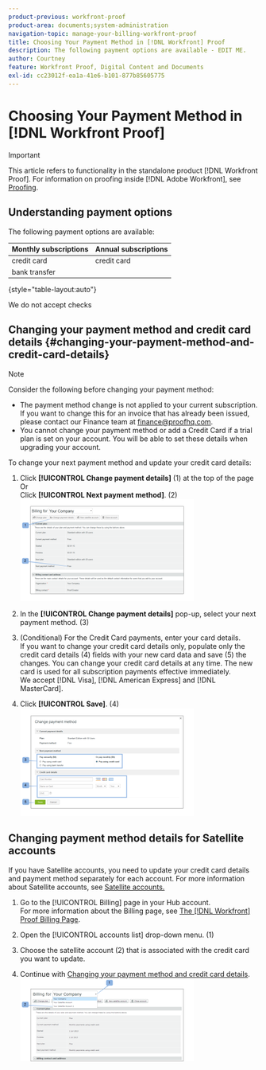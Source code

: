 ```yaml
---
product-previous: workfront-proof
product-area: documents;system-administration
navigation-topic: manage-your-billing-workfront-proof
title: Choosing Your Payment Method in [!DNL Workfront] Proof
description: The following payment options are available - EDIT ME.
author: Courtney
feature: Workfront Proof, Digital Content and Documents
exl-id: cc23012f-ea1a-41e6-b101-877b85605775
---
```

# Choosing Your Payment Method in [!DNL Workfront Proof]

>[!IMPORTANT]
>
>This article refers to functionality in the standalone product [!DNL Workfront Proof]. For information on proofing inside [!DNL Adobe Workfront], see [Proofing](../../../review-and-approve-work/proofing/proofing.md).

## Understanding payment options

The following payment options are available:

| **Monthly subscriptions** | **Annual subscriptions** |
|---|---|
| credit card | credit card |
| bank transfer |

{style="table-layout:auto"}

We do not accept checks

## Changing your payment method and credit card details {#changing-your-payment-method-and-credit-card-details}

>[!NOTE]
>
>Consider the following before changing your payment method:
>
>* The payment method change is not applied to your current subscription. If you want to change this for an invoice that has already been issued, please contact our Finance team at [finance@proofhq.com](mailto:finance@proofhq.com).
>* You cannot change your payment method or add a Credit Card if a trial plan is set on your account. You will be able to set these details when upgrading your account.
>



To change your next payment method and update your credit card details:

1. Click **[!UICONTROL Change payment details]** (1) at the top of the page\
   Or\
   Click **[!UICONTROL Next payment method]**. (2)\
   ![Payment_and_CC_details1.png](assets/payment-and-cc-details1-350x205.png)

1. In the **[!UICONTROL Change payment details]** pop-up, select your next payment method. (3)
1. (Conditional) For the Credit Card payments, enter your card details.\
   If you want to change your credit card details only, populate only the credit card details (4) fields with your new card data and save (5) the changes. You can change your credit card details at any time. The new card is used for all subscription payments effective immediately.\
   We accept [!DNL Visa], [!DNL American Express] and [!DNL MasterCard].

1. Click **[!UICONTROL Save]**. (4)\
   ![Payment_and_CC_details.png](assets/payment-and-cc-details-350x217.png)

## Changing payment method details for Satellite accounts

If you have Satellite accounts, you need to update your credit card details and payment method separately for each account. For more information about Satellite accounts, see  [Satellite accounts.](https://support.workfront.com/hc/en-us/sections/115000921108-Satellite-accounts)

1. Go to the [!UICONTROL Billing] page in your Hub account.\
   For more information about the Billing page, see [The [!DNL Workfront] Proof Billing Page](../../../workfront-proof/wp-billingsettings/manage-your-billing/wp-billing-page.md).

1. Open the [!UICONTROL accounts list] drop-down menu. (1)
1. Choose the satellite account (2) that is associated with the credit card you want to update.
1. Continue with [Changing your payment method and credit card details](#changing-your-payment-method-and-credit-card-details).\
   ![Satellite_Account_Billing_Page.png](assets/satellite-account-billing-page-350x167.png)
